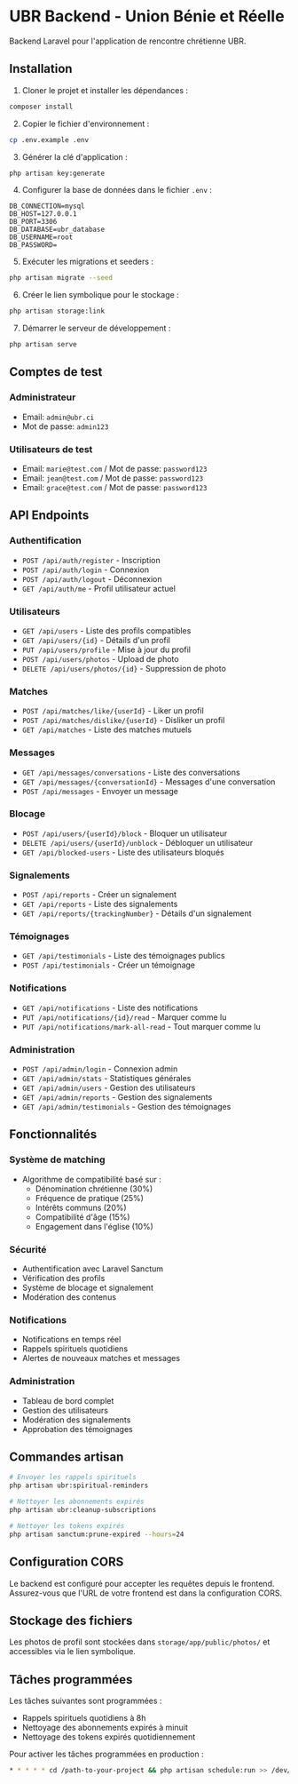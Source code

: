 # UBR Backend - Union Bénie et Réelle

Backend Laravel pour l'application de rencontre chrétienne UBR.

## Installation

1. Cloner le projet et installer les dépendances :
```bash
composer install
```

2. Copier le fichier d'environnement :
```bash
cp .env.example .env
```

3. Générer la clé d'application :
```bash
php artisan key:generate
```

4. Configurer la base de données dans le fichier `.env` :
```env
DB_CONNECTION=mysql
DB_HOST=127.0.0.1
DB_PORT=3306
DB_DATABASE=ubr_database
DB_USERNAME=root
DB_PASSWORD=
```

5. Exécuter les migrations et seeders :
```bash
php artisan migrate --seed
```

6. Créer le lien symbolique pour le stockage :
```bash
php artisan storage:link
```

7. Démarrer le serveur de développement :
```bash
php artisan serve
```

## Comptes de test

### Administrateur
- Email: `admin@ubr.ci`
- Mot de passe: `admin123`

### Utilisateurs de test
- Email: `marie@test.com` / Mot de passe: `password123`
- Email: `jean@test.com` / Mot de passe: `password123`
- Email: `grace@test.com` / Mot de passe: `password123`

## API Endpoints

### Authentification
- `POST /api/auth/register` - Inscription
- `POST /api/auth/login` - Connexion
- `POST /api/auth/logout` - Déconnexion
- `GET /api/auth/me` - Profil utilisateur actuel

### Utilisateurs
- `GET /api/users` - Liste des profils compatibles
- `GET /api/users/{id}` - Détails d'un profil
- `PUT /api/users/profile` - Mise à jour du profil
- `POST /api/users/photos` - Upload de photo
- `DELETE /api/users/photos/{id}` - Suppression de photo

### Matches
- `POST /api/matches/like/{userId}` - Liker un profil
- `POST /api/matches/dislike/{userId}` - Disliker un profil
- `GET /api/matches` - Liste des matches mutuels

### Messages
- `GET /api/messages/conversations` - Liste des conversations
- `GET /api/messages/{conversationId}` - Messages d'une conversation
- `POST /api/messages` - Envoyer un message

### Blocage
- `POST /api/users/{userId}/block` - Bloquer un utilisateur
- `DELETE /api/users/{userId}/unblock` - Débloquer un utilisateur
- `GET /api/blocked-users` - Liste des utilisateurs bloqués

### Signalements
- `POST /api/reports` - Créer un signalement
- `GET /api/reports` - Liste des signalements
- `GET /api/reports/{trackingNumber}` - Détails d'un signalement

### Témoignages
- `GET /api/testimonials` - Liste des témoignages publics
- `POST /api/testimonials` - Créer un témoignage

### Notifications
- `GET /api/notifications` - Liste des notifications
- `PUT /api/notifications/{id}/read` - Marquer comme lu
- `PUT /api/notifications/mark-all-read` - Tout marquer comme lu

### Administration
- `POST /api/admin/login` - Connexion admin
- `GET /api/admin/stats` - Statistiques générales
- `GET /api/admin/users` - Gestion des utilisateurs
- `GET /api/admin/reports` - Gestion des signalements
- `GET /api/admin/testimonials` - Gestion des témoignages

## Fonctionnalités

### Système de matching
- Algorithme de compatibilité basé sur :
  - Dénomination chrétienne (30%)
  - Fréquence de pratique (25%)
  - Intérêts communs (20%)
  - Compatibilité d'âge (15%)
  - Engagement dans l'église (10%)

### Sécurité
- Authentification avec Laravel Sanctum
- Vérification des profils
- Système de blocage et signalement
- Modération des contenus

### Notifications
- Notifications en temps réel
- Rappels spirituels quotidiens
- Alertes de nouveaux matches et messages

### Administration
- Tableau de bord complet
- Gestion des utilisateurs
- Modération des signalements
- Approbation des témoignages

## Commandes artisan

```bash
# Envoyer les rappels spirituels
php artisan ubr:spiritual-reminders

# Nettoyer les abonnements expirés
php artisan ubr:cleanup-subscriptions

# Nettoyer les tokens expirés
php artisan sanctum:prune-expired --hours=24
```

## Configuration CORS

Le backend est configuré pour accepter les requêtes depuis le frontend. Assurez-vous que l'URL de votre frontend est dans la configuration CORS.

## Stockage des fichiers

Les photos de profil sont stockées dans `storage/app/public/photos/` et accessibles via le lien symbolique.

## Tâches programmées

Les tâches suivantes sont programmées :
- Rappels spirituels quotidiens à 8h
- Nettoyage des abonnements expirés à minuit
- Nettoyage des tokens expirés quotidiennement

Pour activer les tâches programmées en production :
```bash
* * * * * cd /path-to-your-project && php artisan schedule:run >> /dev/null 2>&1
```